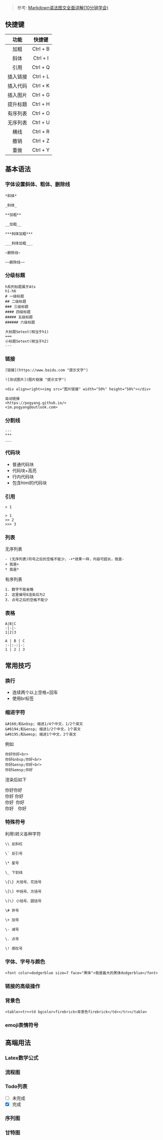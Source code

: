 > 参考: [Markdown语法图文全面详解(10分钟学会)](https://blog.csdn.net/u014061630/article/details/81359144)

## 快捷键

功能 | 快捷键
:-: | :-:
加粗 | Ctrl + B
斜体 | Ctrl + I
引用 | Ctrl + Q
插入链接 | Ctrl + L
插入代码 | Ctrl + K
插入图片 | Ctrl + G
提升标题 | Ctrl + H
有序列表 | Ctrl + O
无序列表 | Ctrl + U
横线 | Ctrl + R
撤销 | Ctrl + Z
重做 | Ctrl + Y

## 基本语法

### 字体设置斜体、粗体、删除线

```
*斜体*

_斜体_

**加粗**

__加粗__

***斜体加粗***

___斜体加粗___

~删除线~

~~删除线~~
```

### 分级标题

```
h系列标题属于Atx
h1-h6
# 一级标题
## 二级标题
### 三级标题
#### 四级标题
##### 五级标题
###### 六级标题

大标题Setext(相当于h1)
===
小标题Setext(相当于h2)
---
```

### 链接

```
[链接](https://www.baidu.com "提示文字")

![测试图片](图片链接 "提示文字")

<div align=right><img src="图片链接" width="50%" height="50%"></div>

自动链接
<https://pogyang.github.io/>
<im.pogyang@outlook.com>
```

### 分割线

```
---
***
___
```

### 代码块

- 普通代码块
- 代码块+高亮
- 行内代码块
- 包含html的代码块

### 引用

```
> 1

> 1
>> 2
>>> 3
```

### 列表

无序列表
```
- (无序列表)符号之后的空格不能少，-+*效果一样，内容可超长，我是-
+ 我是+
* 我是*
```

有序列表
```
1. 数字不能省略
2. 这里编号8渲染后为2
3. 点号之后的空格不能少
```

### 表格

```
A|B|C
-|-|-
1|2|3

A | B | C
:-|:-:|-:
1 | 2 | 3
```

## 常用技巧

### 换行

- 连续两个以上空格+回车
- 使用br标签

### 缩进字符

```
&#160;和&nbsp; 缩进1/4个中文，1/2个英文
&#8194;和&ensp; 缩进1/2个中文，1个英文
&#8195;和&emsp; 缩进1个中文，2个英文
```

例如
```
你好你好<br>
你好&nbsp;你好<br>
你好&ensp;你好<br>
你好&emsp;你好
```

渲染后如下

你好你好<br>
你好&nbsp;你好<br>
你好&ensp;你好<br>
你好&emsp;你好

### 特殊符号

利用\转义各种字符
```
\\ 反斜杠

\` 反引号

\* 星号

\_ 下划线

\{\} 大括号、花括号

\[\] 中括号、方括号

\(\) 小括号、圆括号

\# 井号

\+ 加号

\- 减号

\. 点号

\! 感叹号
```

### 字体、字号与颜色

```
<font color=dodgerblue size=7 face="黑体">我是最大的黑体dodgerblue</font>
```

### 链接的高级操作

### 背景色

```
<table><tr><td bgcolor=firebrick>背景色firebrick</td></tr></table>
```

### emoji表情符号

## 高端用法

### Latex数学公式

### 流程图

### Todo列表

- [ ] 未完成
- [x] 完成

### 序列图

### 甘特图